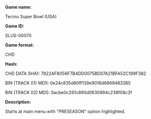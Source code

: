 **Game name:**

Tecmo Super Bowl (USA)

**Game ID:**

SLUS-00070

**Game format:**

CHD

**Hash:**

CHD DATA SHA1: 7822AF8056F7B4DD0075BD07A21BFA52C199F382

BIN (TRACK 01) MD5: 0e24c835d80ff139e9016d6869483385

BIN (TRACK 02) MD5: 0acbe0c291c890d0630994c238f08c3f

**Description:**

Starts at main menu with "PRESEASON" option highlighted.